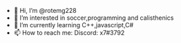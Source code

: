 * 👋 Hi, I’m @rotemg228
* 👀 I’m interested in soccer,programming and calisthenics
* 🌱 I’m currently learning C++,javascript,C#
* 📫 How to reach me: Discord: x7#3792 



